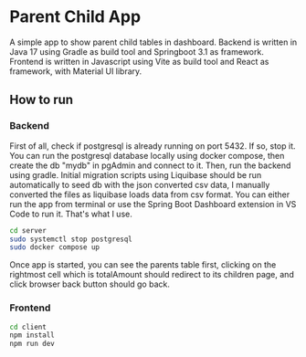 # Parent Child App

A simple app to show parent child tables in dashboard.
Backend is written in Java 17 using Gradle as build tool and Springboot 3.1 as framework.
Frontend is written in Javascript using Vite as build tool and React as framework, with Material UI library.

## How to run

### Backend

First of all, check if postgresql is already running on port 5432. If so, stop it.
You can run the postgresql database locally using docker compose, then create the db "mydb" in pgAdmin and connect to it.
Then, run the backend using gradle.
Initial migration scripts using Liquibase should be run automatically to seed db with the json converted csv data, I manually converted the files as liquibase loads data from csv format.
You can either run the app from terminal or use the Spring Boot Dashboard extension in VS Code to run it. That's what I use.

```bash
cd server
sudo systemctl stop postgresql
sudo docker compose up
```

Once app is started, you can see the parents table first, clicking on the rightmost cell which is totalAmount should redirect to its children page, and click browser back button should go back.

### Frontend

```bash
cd client
npm install
npm run dev
```
